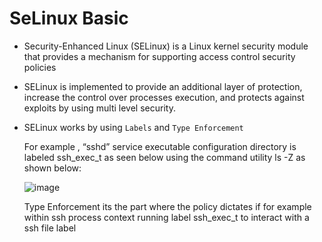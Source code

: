 # SeLinux Basic

- Security-Enhanced Linux (SELinux) is a Linux kernel security module that provides a mechanism for supporting access control security policies
 
- SELinux is implemented to provide an additional layer of protection, increase the control over processes execution, and protects against exploits by using multi level security.

- SELinux works by using `Labels` and `Type Enforcement`

  For example , “sshd” service executable configuration directory is labeled ssh_exec_t as seen below using the command utility ls -Z as shown below:
 
  ![image](https://github.com/Pavan-1997/SeLinux_Basic/assets/32020205/2cbd68ce-5ddc-448a-823d-2b2b8f993f84)

   Type Enforcement its the part where the policy dictates if for example within ssh process context running label ssh_exec_t to interact with a ssh file label
